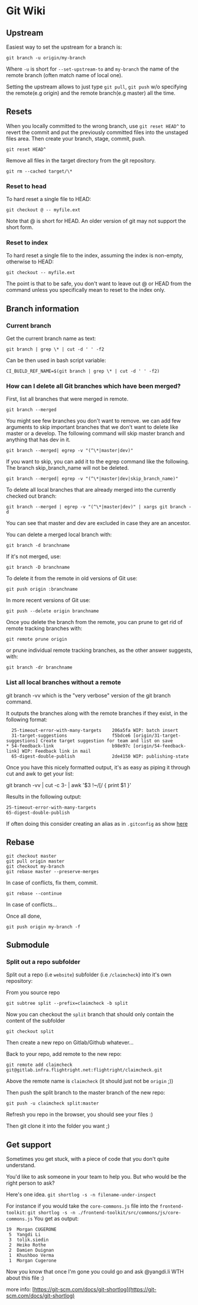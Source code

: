 # Git Wiki

## Upstream

Easiest way to set the upstream for a branch is:

```
git branch -u origin/my-branch
```

Where `-u` is short for `--set-upstream-to` and `my-branch` the name of the
remote branch (often match name of local one).

Setting the upstream allows to just type `git pull`, `git push` w/o specifying
the remote(e.g origin) and the remote branch(e.g master) all the time.

## Resets 

When you locally committed to the wrong branch, use `git reset HEAD^` to revert
the commit and put the previously committed files into the unstaged files area.
Then create your branch, stage, commit, push.

```
git reset HEAD^
```

Remove all files in the target directory from the git repository.

```
git rm --cached target/\*
```

### Reset to head

To hard reset a single file to HEAD:

```
git checkout @ -- myfile.ext
```

Note that @ is short for HEAD. An older version of git may not support the short
form.

### Reset to index

To hard reset a single file to the index, assuming the index is non-empty,
otherwise to HEAD:

```
git checkout -- myfile.ext
```

The point is that to be safe, you don't want to leave out @ or HEAD from the
command unless you specifically mean to reset to the index only.


## Branch information

### Current branch

Get the current branch name as text:

```
git branch | grep \* | cut -d ' ' -f2
```

Can be then used in bash script variable:

```
CI_BUILD_REF_NAME=$(git branch | grep \* | cut -d ' ' -f2)
```

### How can I delete all Git branches which have been merged?

First, list all branches that were merged in remote.

```
git branch --merged
```

You might see few branches you don't want to remove. we can add few arguments to
skip important branches that we don't want to delete like master or a develop.
The following command will skip master branch and anything that has dev in it.

```
git branch --merged| egrep -v "(^\*|master|dev)"
```

If you want to skip, you can add it to the egrep command like the following. The
branch skip_branch_name will not be deleted.

```
git branch --merged| egrep -v "(^\*|master|dev|skip_branch_name)"
```

To delete all local branches that are already merged into the currently checked
out branch:

```
git branch --merged | egrep -v "(^\*|master|dev)" | xargs git branch -d
```

You can see that master and dev are excluded in case they are an ancestor.

You can delete a merged local branch with:

```
git branch -d branchname
```

If it's not merged, use:

```
git branch -D branchname
```

To delete it from the remote in old versions of Git use:

```
git push origin :branchname
```

In more recent versions of Git use:

```
git push --delete origin branchname
```

Once you delete the branch from the remote, you can prune to get rid of remote
tracking branches with:

```
git remote prune origin
```

or prune individual remote tracking branches, as the other answer suggests,
with:

```
git branch -dr branchname
```

### List all local branches without a remote

git branch -vv which is the "very verbose" version of the git branch command.

It outputs the branches along with the remote branches if they exist, in the following format:

```
  25-timeout-error-with-many-targets    206a5fa WIP: batch insert
  31-target-suggestions                 f5bdce6 [origin/31-target-suggestions] Create target suggestion for team and list on save
* 54-feedback-link                      b98e97c [origin/54-feedback-link] WIP: Feedback link in mail
  65-digest-double-publish              2de4150 WIP: publishing-state
```

Once you have this nicely formatted output, it's as easy as piping it through cut and awk to get your list:

git branch -vv | cut -c 3- | awk '$3 !~/\[/ { print $1 }'

Results in the following output:

```
25-timeout-error-with-many-targets
65-digest-double-publish
```

If often doing this consider creating an alias as in `.gitconfig` as show
[here](https://stackoverflow.com/a/31776247)

## Rebase

```
git checkout master
git pull origin master
git checkout my-branch
git rebase master --preserve-merges
```

In case of conflicts, fix them, commit.

```
git rebase --continue
```

In case of conflicts...

Once all done,

```
git push origin my-branch -f
```

## Submodule

### Split out a repo subfolder

Split out a repo (i.e `website`) subfolder (i.e `/claimcheck`) into it's own
repository:

From you source repo

```
git subtree split --prefix=claimcheck -b split
```

Now you can checkout the `split` branch that should only contain the content of the subfolder

```
git checkout split
```

Then create a new repo on Gitlab/Github whatever...

Back to your repo, add remote to the new repo:

```
git remote add claimcheck git@gitlab.infra.flightright.net:flightright/claimcheck.git
```

Above the remote name is `claimcheck` (it should just not be `origin` ;))

Then push the split branch to the master branch of the new repo:

```
git push -u claimcheck split:master
```

Refresh you repo in the browser, you should see your files :)

Then git clone it into the folder you want ;)

## Get support

Sometimes you get stuck, with a piece of code that you don't quite understand.

You'd like to ask someone in your team to help you.
But who would be the right person to ask?

Here's one idea.
`git shortlog -s -n filename-under-inspect`

For instance if you would take the `core-commons.js` file into the `frontend-toolkit`:
`git shortlog -s -n ./frontend-toolkit/src/commons/js/core-commons.js`
You get as output:

```
19  Morgan CUGERONE
 5  Yangdi Li
 3  tolik.siedin
 2  Heiko Rothe
 2  Damien Duignan
 1  Khushboo Verma
 1  Morgan Cugerone
```

Now you know that once I'm gone you could go and ask @yangdi.li WTH about this file :)

more info: [https://git-scm.com/docs/git-shortlog](https://git-scm.com/docs/git-shortlog)
